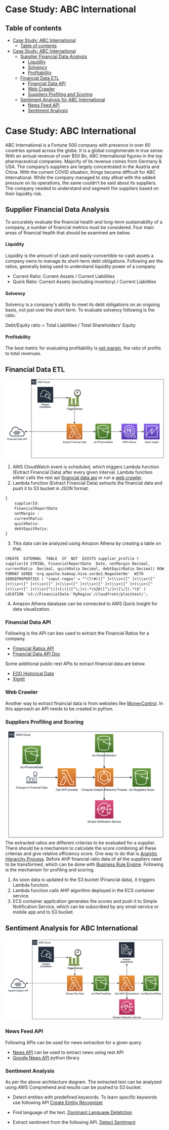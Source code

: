 
# Case Study: ABC International

## Table of contents
- [Case Study: ABC International](#case-study-abc-international)
  - [Table of contents](#table-of-contents)
- [Case Study: ABC International <a name="case-study"></a>](#case-study-abc-international-1)
  - [Supplier Financial Data Analysis <a name="supplier-financial-data"></a>](#supplier-financial-data-analysis)
      - [Liquidity](#liquidity)
      - [Solvency](#solvency)
      - [Profitability](#profitability)
  - [Financial Data ETL<a name="background-of-organization"></a>](#financial-data-etl)
    - [Financial Data API<a name="financial-data-api"></a>](#financial-data-api)
    - [Web Crawler <a name="web-crawler"></a>](#web-crawler)
    - [Suppliers Profiling and Scoring<a name="profiling-and-scoring"></a>](#suppliers-profiling-and-scoring)
  - [Sentiment Analysis for ABC International<a name="sentiment-analysis"></a>](#sentiment-analysis-for-abc-international)
    - [News Feed API<a name="news-feed-api"></a>](#news-feed-api)
    - [Sentiment Analysis<a name="sentiment-analysis"></a>](#sentiment-analysis)

# Case Study: ABC International <a name="case-study"></a>

ABC International is a Fortune 500 company with presence in over 60 countries spread across the globe. It is a global conglomerate in true sense. With an annual revenue of over $50 Bn, ABC International figures in the top pharmaceutical companies. Majority of its revenue comes from Germany & USA. The company’s suppliers are largely concentrated in the Austria and China. With the current COVID situation, things became difficult for ABC International. While the company managed to stay afloat with the added pressure on its operations, the same couldn’t be said about its suppliers. The company needed to understand and segment the suppliers based on their liquidity risk.

## Supplier Financial Data Analysis <a name="supplier-financial-data"></a>

To accurately evaluate the financial health and long-term sustainability of a company, a number of financial metrics must be considered. Four main areas of financial health that should be examined are below.
 #### Liquidity
 Liquidity is the amount of cash and easily-convertible-to-cash assets a company owns to manage its short-term debt obligations.
 Following are the ratios, generally being used to understand liquidity power of a company
 

 - Current Ratio: Current Assets / Current Liabilities
 - Quick Ratio:  Current Assets (excluding inventory) / Current Liabilities

 #### Solvency
 Solvency is a company's ability to meet its debt obligations on an ongoing basis, not just over the short term. To evaluate solvency following is the ratio.
 
Debt/Equity ratio = Total Liabilities​ / Total Shareholders’ Equity
#### Profitability
The best metric for evaluating profitability is [net margin](https://www.investopedia.com/terms/n/net_margin.asp), the ratio of profits to total revenues.

## Financial Data ETL<a name="background-of-organization"></a>

![AWS Financial Data Extraction and Load](https://github.com/vaibhavmaurya/abc-case-study/blob/master/images/FiancialDataETL.png)

 1. AWS CloudWatch event is scheduled, which triggers Lambda function (Extract Financial Data) after every given interval. Lambda function either calls the rest api [financial data api](#financial-data-api) or run a [web crawler](#web-crawler).
 2. Lambda function (Extract Financial Data) extracts the financial data and push it to S3 bucket in JSON format.

```
{
	supplierId:
	FinancialReportDate
	netMargin : 
	currentRatio:
	quickRatio:
	debtEquitRatio:
}

```

3. This data can be analyzed using Amazon Athena by creating a table on that.
```
CREATE  EXTERNAL  TABLE  IF  NOT  EXISTS supplier_profile (
supplierId STRING, FinancialReportDate  Date, netMargin Decimal, currentRatio  Decimal, quickRatio Decimal, debtEquitRatio Decimal) ROW  FORMAT SERDE 'org.apache.hadoop.hive.serde2.RegexSerDe'  WITH SERDEPROPERTIES ( "input.regex" = "^(?!#)([^ ]+)\\s+([^ ]+)\\s+([^ ]+)\\s+([^ ]+)\\s+([^ ]+)\\s+([^ ]+)\\s+([^ ]+)\\s+([^ ]+)\\s+([^ ]+)\\s+([^ ]+)\\s+[^\(]+[\(]([^\;]+).*\%20([^\/]+)[\/](.*)$" ) LOCATION 's3://FinancialData-`MyRegion`/cloudfront/plaintext/';
```

4. Amazon Athena database can be connected to AWS Quick Insight for data visualization.

### Financial Data API<a name="financial-data-api"></a>
Following is the API can bes used to extract the Financial Ratios for a company.
 - [Financial Ratios API](https://financialmodelingprep.com/developer/docs/financial-ratio-free-api/)
 - [Financial Data API Doc](https://financialmodelingprep.com/developer/docs/)

Some additional public rest APIs to extract financial data are below.
 - [EOD Historical Data](https://eodhistoricaldata.com/?gclid=CjwKCAjw88v3BRBFEiwApwLeveHx3vXgJffrP7KSfAlsSTmLtUmbYV4ODzp4YxE5lIh93eeb_wk9qhoCwQUQAvD_BwE)
 - [Xignit](https://www.xignite.com/product/factset-fundamentals-financials#/DeveloperResources/Request/GetFinancialStatements)

### Web Crawler <a name="web-crawler"></a>
Another way to extract financial data is from websites like [MoneyControl](https://www.moneycontrol.com/financials/cityonlineservices/ratiosVI/COS%23COS).
In this approach an API needs to be created in python.

### Suppliers Profiling and Scoring<a name="profiling-and-scoring"></a>

![profiling](https://github.com/vaibhavmaurya/abc-case-study/blob/master/images/profiling.png)
The extracted ratios are different criterias to be evaluated for a supplier. There should be a mechanism to calculate the score combining all these criterias and give relative efficiency score.
One way to do that is [Analytic Hierarchy Process](https://www.pmi.org/learning/library/analytic-hierarchy-process-prioritize-projects-6608#:~:text=The%20multi%2Dcriteria%20programming%20made,the%201970s%20by%20Thomas%20L.).
Before AHP financial ratio data of all the suppliers need to be transformed, which can be done with [Business Rule Engine](https://github.com/venmo/business-rules). Following is the mechanism for profiling and scoring.
1. As soon data is updated to the S3 bucket (Financial data), it triggers Lambda function.
2. Lambda function calls AHP algorithm deployed in the ECS container service.
3. ECS container application generates the scores and push it to Simple Notification Service, which can be subscribed by any email service or mobile app and to S3 bucket.

## Sentiment Analysis for ABC International<a name="sentiment-analysis"></a>

![SentimentAnalysis](https://github.com/vaibhavmaurya/abc-case-study/blob/master/images/Sentiment.png)
 
### News Feed API<a name="news-feed-api"></a>
Following APIs can be used for news extraction for a given query.
   - [News API](https://newsapi.org/s/google-news-api) can be used to extract news using rest API
   - [Google News API](https://pypi.org/project/GoogleNews/) python library
    
### Sentiment Analysis<a name="sentiment-analysis"></a>

As per the above architecture diagram. The extracted text can be analyzed using AWS Comprehend and results can be pushed to S3 bucket.

 - Detect entities with predefined keywords. To learn specific keywords use following API
	[Create Entitiy Recognizer](https://docs.aws.amazon.com/comprehend/latest/dg/API_CreateEntityRecognizer.html)
	
 - Find language of the text.
	 [Dominant Language Detetction](https://docs.aws.amazon.com/comprehend/latest/dg/API_DetectDominantLanguage.html)
	 
 - Extract sentiment from the following API.
 [Detect Sentiment](https://docs.aws.amazon.com/comprehend/latest/dg/API_DetectSentiment.html)
